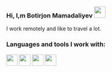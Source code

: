 ### Hi, I,m Botirjon Mamadaliyev    <img src="https://c.tenor.com/772UebLay2gAAAAi/dm4uz3-foekoe.gif" width="30px" />
      
  I work remotely and like to travel a lot.
  
  ### Languages and tools I work with:
  
  <code><img src="https://web-creator.ru/uploads/Page/70/html_5.svg" width='30px'></code>
  <code><img src="https://e7.pngegg.com/pngimages/674/1002/png-clipart-cascading-style-sheets-computer-icons-css3-world-wide-web-blue-angle-thumbnail.png" width='30px'></code>
  <code><img src="https://e7.pngegg.com/pngimages/33/52/png-clipart-sass-logo-cascading-style-sheets-scalable-graphics-less-text-logo.png" width='30px'></code>
  <code><img src="https://www.netclipart.com/pp/m/158-1583881_javascript-vector-language-js-javascript-logo.png" width='30px'></code>

